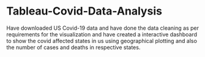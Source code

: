 # Tableau-Covid-Data-Analysis
Have downloaded US Covid-19 data and have done the data cleaning as per requirements for the visualization and have created a interactive dashboard to show the covid affected states in us using geographical plotting and also the number of cases and deaths in respective states.  
